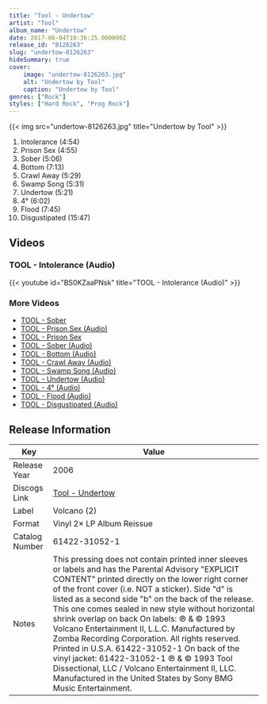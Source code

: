 ```yaml
---
title: "Tool - Undertow"
artist: "Tool"
album_name: "Undertow"
date: 2017-06-04T10:36:25.000000Z
release_id: "8126263"
slug: "undertow-8126263"
hideSummary: true
cover:
    image: "undertow-8126263.jpg"
    alt: "Undertow by Tool"
    caption: "Undertow by Tool"
genres: ["Rock"]
styles: ["Hard Rock", "Prog Rock"]
---
```


{{< img src="undertow-8126263.jpg" title="Undertow by Tool" >}}

<!-- section break -->

1. Intolerance (4:54)
2. Prison Sex (4:55)
3. Sober (5:06)
4. Bottom (7:13)
5. Crawl Away (5:29)
6. Swamp Song (5:31)
7. Undertow (5:21)
8. 4° (6:02)
9. Flood (7:45)
10. Disgustipated (15:47)

<!-- section break -->




## Videos
### TOOL - Intolerance (Audio)
{{< youtube id="BS0KZaaPNsk" title="TOOL - Intolerance (Audio)" >}}<br>

### More Videos

- [TOOL - Sober](https://www.youtube.com/watch?v=nspxAG12Cpc)
- [TOOL - Prison Sex (Audio)](https://www.youtube.com/watch?v=HQqjHechnj4)
- [TOOL - Prison Sex](https://www.youtube.com/watch?v=cUPV4OfNlt0)
- [TOOL - Sober (Audio)](https://www.youtube.com/watch?v=ouVedNg-6WQ)
- [TOOL - Bottom (Audio)](https://www.youtube.com/watch?v=O7VmBC19P5M)
- [TOOL - Crawl Away (Audio)](https://www.youtube.com/watch?v=WuUM2mz8Q_s)
- [TOOL - Swamp Song (Audio)](https://www.youtube.com/watch?v=VnP2-Pc-plM)
- [TOOL - Undertow (Audio)](https://www.youtube.com/watch?v=TBIMRWGfFs0)
- [TOOL - 4° (Audio)](https://www.youtube.com/watch?v=8NGemR1cqZQ)
- [TOOL - Flood (Audio)](https://www.youtube.com/watch?v=DZNxJWIcwCc)
- [TOOL - Disgustipated (Audio)](https://www.youtube.com/watch?v=CmJYZ1NIn1Y)


## Release Information
|  Key           | Value                                                |
| ---------------| ---------------------------------------------------- |
| Release Year   | 2006                                   |
| Discogs Link   | [Tool - Undertow](https://www.discogs.com/release/8126263-Tool-Undertow) |
| Label          | Volcano (2) |
| Format         | Vinyl 2× LP Album Reissue |
| Catalog Number | 61422-31052-1 |
| Notes | This pressing does not contain printed inner sleeves or labels and has the Parental Advisory "EXPLICIT CONTENT" printed directly on the lower right corner of the front cover (i.e. NOT a sticker).  Side "d" is listed as a second side "b" on the back of the release.  This one comes sealed in new style without horizontal shrink overlap on back  On labels: ℗ & © 1993 Volcano Entertainment II, L.L.C. Manufactured by Zomba Recording Corporation. All rights reserved.  Printed in U.S.A. 61422-31052-1  On back of the vinyl jacket:  61422-31052-1 ℗ & © 1993 Tool Dissectional, LLC / Volcano Entertainment II, LLC. Manufactured in the United States by Sony BMG Music Entertainment.  |